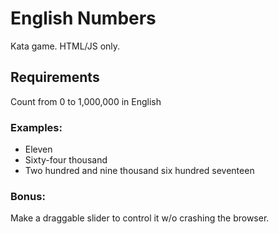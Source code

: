 # English Numbers
Kata game. HTML/JS only.

## Requirements
Count from 0 to 1,000,000 in English

### Examples:

- Eleven
- Sixty-four thousand
- Two hundred and nine thousand six hundred seventeen

### Bonus:
Make a draggable slider to control it w/o crashing the browser.
